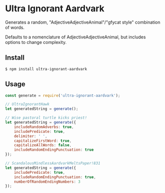 # Ultra Ignorant Aardvark

Generates a random, "AdjectiveAdjectiveAnimal"/"gfycat style" combination of words.

Defaults to a nomenclature of AdjectiveAdjectiveAnimal, but includes options to change complexity.

## Install

```
$ npm install ultra-ignorant-aardvark
```

## Usage

```javascript
const generate = require('ultra-ignorant-aardvark');

// UltraIgnorantHawk
let generatedString = generate();

// Wise pastoral turtle kicks priest!
let generatedString = generate({
    includeRandomAdverbs: true,
    includePredicate: true,
    delimiter: ' ',
    capitalizeFirstWord: true,
    capitalizeAllWords: false,
    includeRandomEndingPunctuation: true
});

// ScandalousMindlessAardvarkMeltsPaper!831
let generatedString = generate({
    includePredicate: true,
    includeRandomEndingPunctuation: true,
    numberOfRandomEndingNumbers: 3
});
```
